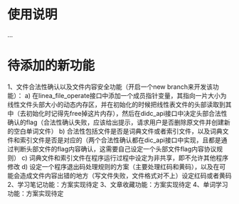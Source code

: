 # 使用说明
...
# 待添加的新功能
1、文件合法性确认以及文件内容安全功能（开启一个new branch来开发该功能）：
    a) 在linea_file_operate接口中添加一个成员指针变量，其指向一片大小为线性文件头部大小的动态内存区，并在初始化的时候把线性表文件的头部读取到其中（去初始化时记得先free掉这片内存），然后在didc_api接口中决定头部合法性确认的flag（合法性确认失败，应该给出提示，请求用户是否删除原文件并创建新的空白单词文件）
    b) 合法性包括文件是否是词典文件或者索引文件，以及词典文件和索引文件是否是对应的（两个合法性确认都在dic_api接口中实现，且都是通过判断头部文件的flag内容确认，这需要自己设定一个头部文件flag内容协议规则）
    c) 词典文件和索引文件在程序运行过程中设定为非共享，即不允许其他程序修改
    d) 设定一个程序退出码处理规则的方案（主要处理红码和黄码），以及在可能会造成文件内容出错的地方（写文件失败，文件格式对不上）设定红码或者黄码
2、学习笔记功能：方案实现待定
3、文章收藏功能：方案实现待定
4、单词学习功能：方案实现待定